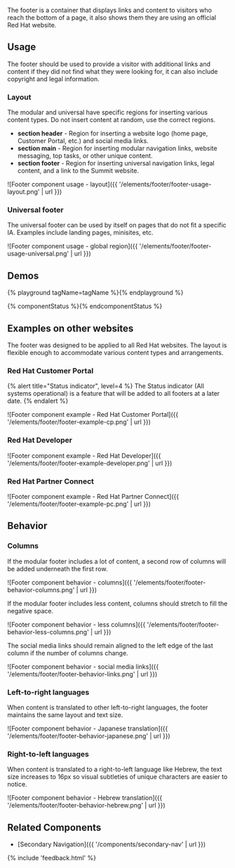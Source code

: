 The footer is a container that displays links and content to visitors who reach 
the bottom of a page, it also shows them they are using an official Red Hat 
website.

## Usage

The footer should be used to provide a visitor with additional links and content 
if they did not find what they were looking for, it can also include copyright 
and legal information.

### Layout

The modular and universal have specific regions for inserting various content 
types. Do not insert content at random, use the correct regions.

- **section header** - Region for inserting a website logo (home page, Customer 
  Portal, etc.) and social media links.
- **section main** - Region for inserting modular navigation links, website 
  messaging, top tasks, or other unique content.
- **section footer** - Region for inserting universal navigation links, legal 
  content, and a link to the Summit website.

![Footer component usage - layout]({{ '/elements/footer/footer-usage-layout.png' | url }})

### Universal footer

The universal footer can be used by itself on pages that do not fit a specific 
IA. Examples include landing pages, minisites, etc.

![Footer component usage - global region]({{ '/elements/footer/footer-usage-universal.png' | url }})

## Demos

{% playground tagName=tagName %}{% endplayground %}

{% componentStatus %}{% endcomponentStatus %}

## Examples on other websites

The footer was designed to be applied to all Red Hat websites. The layout is 
flexible enough to accommodate various content types and arrangements.

### Red Hat Customer Portal

{% alert title="Status indicator", level=4 %}
  The Status indicator (All systems operational) is a feature that will be added 
  to all footers at a later date.
{% endalert %}

![Footer component example - Red Hat Customer Portal]({{ '/elements/footer/footer-example-cp.png' | url }})

### Red Hat Developer

![Footer component example - Red Hat Developer]({{ '/elements/footer/footer-example-developer.png' | url }})

### Red Hat Partner Connect

![Footer component example - Red Hat Partner Connect]({{ '/elements/footer/footer-example-pc.png' | url }})

## Behavior

### Columns

If the modular footer includes a lot of content, a second row of columns will 
be added underneath the first row.

![Footer component behavior - columns]({{ '/elements/footer/footer-behavior-columns.png' | url }})

If the modular footer includes less content, columns should stretch to fill 
the negative space.

![Footer component behavior - less columns]({{ '/elements/footer/footer-behavior-less-columns.png' | url }})

The social media links should remain aligned to the left edge of the last 
column if the number of columns change.

![Footer component behavior - social media links]({{ '/elements/footer/footer-behavior-links.png' | url }})

### Left-to-right languages

When content is translated to other left-to-right languages, the footer 
maintains the same layout and text size.

![Footer component behavior - Japanese translation]({{ '/elements/footer/footer-behavior-japanese.png' | url }}) 

### Right-to-left languages

When content is translated to a right-to-left language like Hebrew, the text 
size increases to 16px so visual subtleties of unique characters are easier to 
notice.

![Footer component behavior - Hebrew translation]({{ '/elements/footer/footer-behavior-hebrew.png' | url }})

## Related Components

- [Secondary Navigation]({{ '/components/secondary-nav' | url }})

{% include 'feedback.html' %}


